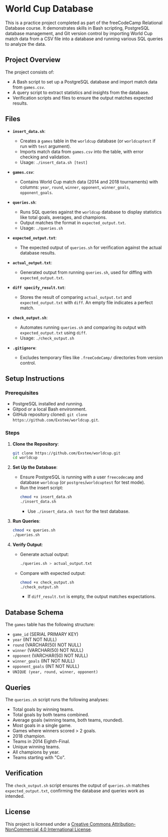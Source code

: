 # World Cup Database

This is a practice project completed as part of the freeCodeCamp Relational Database course. It demonstrates skills in Bash scripting, PostgreSQL database management, and Git version control by importing World Cup match data from a CSV file into a database and running various SQL queries to analyze the data.

## Project Overview

The project consists of:
- A Bash script to set up a PostgreSQL database and import match data from `games.csv`.
- A query script to extract statistics and insights from the database.
- Verification scripts and files to ensure the output matches expected results.

## Files

- **`insert_data.sh`**:
  - Creates a `games` table in the `worldcup` database (or `worldcuptest` if run with `test` argument).
  - Imports match data from `games.csv` into the table, with error checking and validation.
  - Usage: `./insert_data.sh [test]`

- **`games.csv`**:
  - Contains World Cup match data (2014 and 2018 tournaments) with columns: `year`, `round`, `winner`, `opponent`, `winner_goals`, `opponent_goals`.

- **`queries.sh`**:
  - Runs SQL queries against the `worldcup` database to display statistics like total goals, averages, and champions.
  - Output matches the format in `expected_output.txt`.
  - Usage: `./queries.sh`

- **`expected_output.txt`**:
  - The expected output of `queries.sh` for verification against the actual database results.

- **`actual_output.txt`**:
  - Generated output from running `queries.sh`, used for diffing with `expected_output.txt`.

- **`diff specify_result.txt`**:
  - Stores the result of comparing `actual_output.txt` and `expected_output.txt` with `diff`. An empty file indicates a perfect match.

- **`check_output.sh`**:
  - Automates running `queries.sh` and comparing its output with `expected_output.txt` using `diff`.
  - Usage: `./check_output.sh`

- **`.gitignore`**:
  - Excludes temporary files like `.freeCodeCamp/` directories from version control.

## Setup Instructions

### Prerequisites
- PostgreSQL installed and running.
- Gitpod or a local Bash environment.
- GitHub repository cloned: `git clone https://github.com/Exstee/worldcup.git`.

### Steps
1. **Clone the Repository**:
   ```bash
   git clone https://github.com/Exstee/worldcup.git
   cd worldcup
   ```

2. **Set Up the Database**:
   - Ensure PostgreSQL is running with a user `freecodecamp` and database `worldcup` (or `postgres`/`worldcuptest` for test mode).
   - Run the insert script:
     ```bash
     chmod +x insert_data.sh
     ./insert_data.sh
     ```
     - Use `./insert_data.sh test` for the test database.

3. **Run Queries**:
   ```bash
   chmod +x queries.sh
   ./queries.sh
   ```

4. **Verify Output**:
   - Generate actual output:
     ```bash
     ./queries.sh > actual_output.txt
     ```
   - Compare with expected output:
     ```bash
     chmod +x check_output.sh
     ./check_output.sh
     ```
     - If `diff_result.txt` is empty, the output matches expectations.

## Database Schema

The `games` table has the following structure:
- `game_id` (SERIAL PRIMARY KEY)
- `year` (INT NOT NULL)
- `round` (VARCHAR(50) NOT NULL)
- `winner` (VARCHAR(50) NOT NULL)
- `opponent` (VARCHAR(50) NOT NULL)
- `winner_goals` (INT NOT NULL)
- `opponent_goals` (INT NOT NULL)
- `UNIQUE (year, round, winner, opponent)`

## Queries

The `queries.sh` script runs the following analyses:
- Total goals by winning teams.
- Total goals by both teams combined.
- Average goals (winning teams, both teams, rounded).
- Most goals in a single game.
- Games where winners scored > 2 goals.
- 2018 champion.
- Teams in 2014 Eighth-Final.
- Unique winning teams.
- All champions by year.
- Teams starting with "Co".

## Verification

The `check_output.sh` script ensures the output of `queries.sh` matches `expected_output.txt`, confirming the database and queries work as intended.

## License

This project is licensed under a [Creative Commons Attribution-NonCommercial 4.0 International License](https://creativecommons.org/licenses/by-nc/4.0/).
